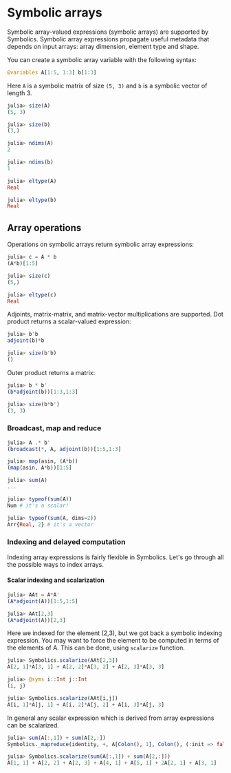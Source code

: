 # Symbolic arrays

Symbolic array-valued expressions (symbolic arrays) are supported by Symbolics. Symbolic array expressions propagate useful metadata that depends on input arrays: array dimension, element type and shape.

You can create a symbolic array variable with the following syntax:

```julia
@variables A[1:5, 1:3] b[1:3]
```

Here `A` is a symbolic matrix of size `(5, 3)` and `b` is a symbolic vector of length 3.

```julia
julia> size(A)
(5, 3)

julia> size(b)
(3,)

julia> ndims(A)
2

julia> ndims(b)
1

julia> eltype(A)
Real

julia> eltype(b)
Real
```

## Array operations

Operations on symbolic arrays return symbolic array expressions:

```julia
julia> c = A * b
(A*b)[1:5]

julia> size(c)
(5,)

julia> eltype(c)
Real
```

Adjoints, matrix-matrix, and matrix-vector multiplications are supported. Dot product returns a scalar-valued expression:

```julia
julia> b'b
adjoint(b)*b

julia> size(b'b)
()
```

Outer product returns a matrix:

```julia
julia> b * b'
(b*adjoint(b))[1:3,1:3]

julia> size(b*b')
(3, 3)
```

### Broadcast, map and reduce


```julia
julia> A .* b'
(broadcast(*, A, adjoint(b))[1:5,1:3]
```

```julia
julia> map(asin, (A*b))
(map(asin, A*b))[1:5]
```

```julia
julia> sum(A)
...

julia> typeof(sum(A))
Num # it's a scalar!

julia> typeof(sum(A, dims=2))
Arr{Real, 2} # it's a vector
```

### Indexing and delayed computation

Indexing array expressions is fairly flexible in Symbolics. Let's go through all the possible ways to index arrays.

#### Scalar indexing and scalarization

```julia
julia> AAt = A*A'
(A*adjoint(A))[1:5,1:5]

julia> AAt[2,3]
(A*adjoint(A))[2,3]
```

Here we indexed for the element (2,3), but we got back a symbolic indexing expression. You may want to force the element to be computed in terms of the elements of A. This can be done, using `scalarize` function.

```julia
julia> Symbolics.scalarize(AAt[2,3])
A[2, 1]*A[3, 1] + A[2, 2]*A[3, 2] + A[2, 3]*A[3, 3]

julia> @syms i::Int j::Int
(i, j)

julia> Symbolics.scalarize(AAt[i,j])
A[i, 1]*A[j, 1] + A[i, 2]*A[j, 2] + A[i, 3]*A[j, 3]
```

In general any scalar expression which is derived from array expressions can be scalarized.

```julia
julia> sum(A[:,1]) + sum(A[2,:])
Symbolics._mapreduce(identity, +, A[Colon(), 1], Colon(), (:init => false,)) + Symbolics._mapreduce(identity, +, A[2, Colon()], Colon(), (:init => false,))

julia> Symbolics.scalarize(sum(A[:,1]) + sum(A[2,:]))
A[1, 1] + A[2, 2] + A[2, 3] + A[4, 1] + A[5, 1] + 2A[2, 1] + A[3, 1]

```
